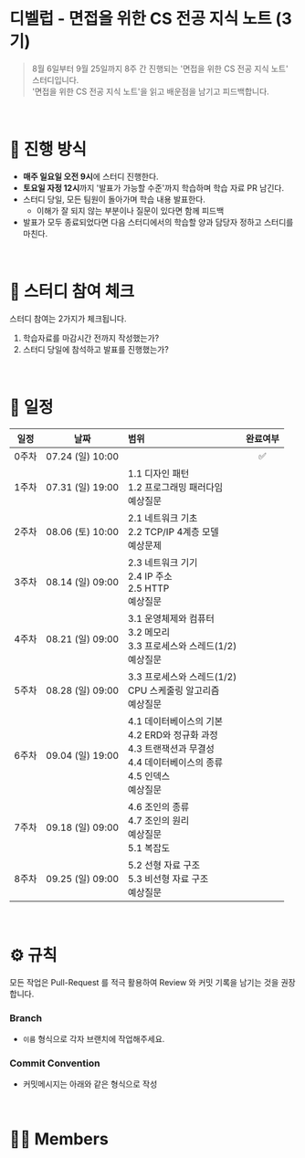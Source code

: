# 디벨럽 - 면접을 위한 CS 전공 지식 노트 (3기)

> 8월 6일부터 9월 25일까지 8주 간 진행되는 '면접을 위한 CS 전공 지식 노트' 스터디입니다. <br>
> '면접을 위한 CS 전공 지식 노트'을 읽고 배운점을 남기고 피드백합니다.
> 
<br>

# 📒 진행 방식
- **매주 일요일 오전 9시**에 스터디 진행한다.
- **토요일 자정 12시**까지 '발표가 가능할 수준'까지 학습하며 학습 자료 PR 남긴다.
- 스터디 당일, 모든 팀원이 돌아가며 학습 내용 발표한다.
  - 이해가 잘 되지 않는 부분이나 질문이 있다면 함께 피드백
- 발표가 모두 종료되었다면 다음 스터디에서의 학습할 양과 담당자 정하고 스터디를 마친다.

<br>

# 🚩 스터디 참여 체크
스터디 참여는 2가지가 체크됩니다. 

1. 학습자료를 마감시간 전까지 작성했는가? 
2. 스터디 당일에 참석하고 발표를 진행했는가?


<br>

# 📅 일정

|일정|날짜|범위|완료여부
|:--:|:--:|:--|:--:
|0주차|07.24 (일) 10:00||✅|
|1주차|07.31 (일) 19:00|1.1 디자인 패턴<br>1.2 프로그래밍 패러다임<br>예상질문|
|2주차|08.06 (토) 10:00|2.1 네트워크 기초<br>2.2 TCP/IP 4계층 모델<br>예상문제|
|3주차|08.14 (일) 09:00|2.3 네트워크 기기<br>2.4 IP 주소<br>2.5 HTTP<br>예상질문|
|4주차|08.21 (일) 09:00|3.1 운영체제와 컴퓨터<br>3.2 메모리<br>3.3 프로세스와 스레드(1/2)<br>예상질문|
|5주차|08.28 (일) 09:00|3.3 프로세스와 스레드(1/2)<br>CPU 스케줄링 알고리즘<br>예상질문|
|6주차|09.04 (일) 19:00|4.1 데이터베이스의 기본<br>4.2 ERD와 정규화 과정<br>4.3 트랜잭션과 무결성<br>4.4 데이터베이스의 종류<br>4.5 인덱스<br>예상질문|
|7주차|09.18 (일) 09:00|4.6 조인의 종류<br>4.7 조인의 원리<br>예상질문<br>5.1 복잡도|
|8주차|09.25 (일) 09:00|5.2 선형 자료 구조<br>5.3 비선형 자료 구조<br>예상질문|



<br>

# ⚙ 규칙
모든 작업은 Pull-Request 를 적극 활용하여 Review 와 커밋 기록을 남기는 것을 권장합니다.

### Branch
- `이름` 형식으로 각자 브랜치에 작업해주세요.

### Commit Convention
- 커밋메시지는 아래와 같은 형식으로 작성
 

<br>

# 🙋‍♀ Members